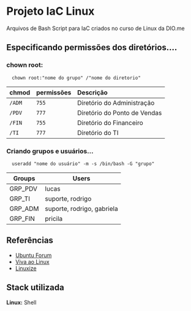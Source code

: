 
# Projeto IaC Linux

Arquivos de Bash Script para IaC criados no curso de Linux da DIO.me



## Especificando permissões dos diretórios....

### chown root:

```http
  chown root:"nome do grupo" /"nome do diretorio"
```

| chmod   | permissões   | Descrição                           |
| :------ | :--- | :---------------------------------- |
| `/ADM` | `755` | Diretório do Administração |
| `/PDV` | `777` | Diretório do Ponto de Vendas |
| `/FIN` | `755` | Diretório do Financeiro |
| `/TI`  | `777` | Diretório do TI |

### Criando grupos e usuários...

```http
  useradd "nome do usuário" -m -s /bin/bash -G "grupo"
```
| Groups       | Users            |
| ------------ | -----------------| 
| GRP_PDV      | lucas |
| GRP_TI       | suporte, rodrigo |
| GRP_ADM      | suporte, rodrigo, gabriela |
| GRP_FIN      | pricila |


## Referências

 - [Ubuntu Forum](https://ubuntuforum-br.org/)
 - [Viva ao Linux](https://www.vivaolinux.com.br/)
 - [Linuxize](https://linuxize.com/)


## Stack utilizada

**Linux:** Shell

